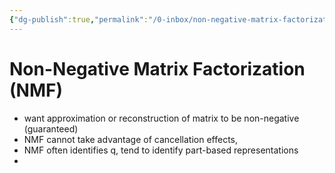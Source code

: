 ```yaml
---
{"dg-publish":true,"permalink":"/0-inbox/non-negative-matrix-factorization/","tags":["math, eth/cil/theory"],"created":"","updated":""}
---
```


# Non-Negative Matrix Factorization (NMF)
- want approximation or reconstruction of matrix to be non-negative (guaranteed)
- NMF cannot take advantage of cancellation effects, 
- NMF often identifies q, tend to identify part-based representations
- 